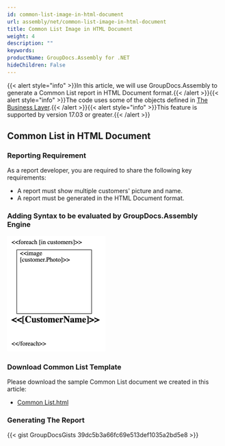 ```yaml
---
id: common-list-image-in-html-document
url: assembly/net/common-list-image-in-html-document
title: Common List Image in HTML Document
weight: 4
description: ""
keywords: 
productName: GroupDocs.Assembly for .NET
hideChildren: False
---
```

{{< alert style="info" >}}In this article, we will use GroupDocs.Assembly to generate a Common List report in HTML Document format.{{< /alert >}}{{< alert style="info" >}}The code uses some of the objects defined in [The Business Layer](https://docs.groupdocs.com/assembly/net/the-business-layer/).{{< /alert >}}{{< alert style="info" >}}This feature is supported by version 17.03 or greater.{{< /alert >}}

## Common List in HTML Document

### Reporting Requirement

As a report developer, you are required to share the following key requirements:

*   A report must show multiple customers' picture and name.
*   A report must be generated in the HTML Document format.

### Adding Syntax to be evaluated by GroupDocs.Assembly Engine

<img src="common-list-image-word-processing-document.png" alt="common-list-image-word-processing-document" style="width:230px"/>

### Download Common List Template

Please download the sample Common List document we created in this article:

*   [Common List.html](https://raw.githubusercontent.com/groupdocs-assembly/GroupDocs.Assembly-for-.NET/master/Examples/Data/Source/HTML%20Templates/Common%20List.html?raw=true)

### Generating The Report

{{< gist GroupDocsGists 39dc5b3a66fc69e513def1035a2bd5e8 >}}



